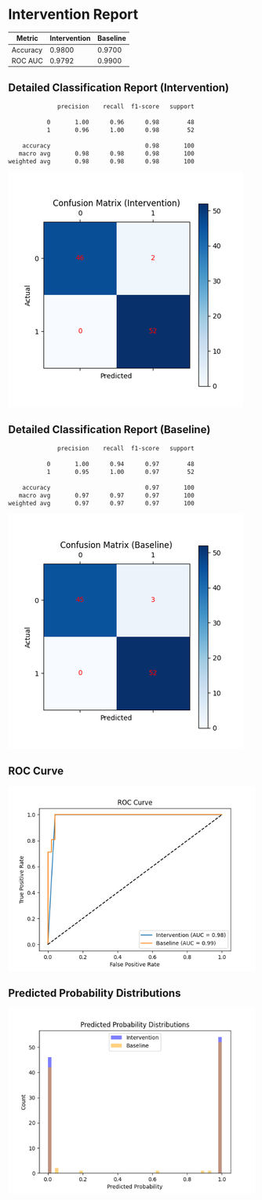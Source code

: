 
# Intervention Report

| Metric           | Intervention | Baseline |
|------------------|--------------|----------|
| Accuracy         | 0.9800     | 0.9700   |
| ROC AUC          | 0.9792     | 0.9900   |

## Detailed Classification Report (Intervention)

```
              precision    recall  f1-score   support

           0       1.00      0.96      0.98        48
           1       0.96      1.00      0.98        52

    accuracy                           0.98       100
   macro avg       0.98      0.98      0.98       100
weighted avg       0.98      0.98      0.98       100

```
![Confusion Matrix (Intervention)](/intervention_reports/f7030_m10.0_a50.0/confusion_matrix_intervention.png)

## Detailed Classification Report (Baseline)

```
              precision    recall  f1-score   support

           0       1.00      0.94      0.97        48
           1       0.95      1.00      0.97        52

    accuracy                           0.97       100
   macro avg       0.97      0.97      0.97       100
weighted avg       0.97      0.97      0.97       100

```
![Confusion Matrix (Baseline)](/intervention_reports/f7030_m10.0_a50.0/confusion_matrix_baseline.png)

## ROC Curve

![ROC Curve](/intervention_reports/f7030_m10.0_a50.0/roc_curve.png)

## Predicted Probability Distributions

![Probability Distributions](/intervention_reports/f7030_m10.0_a50.0/probability_distributions.png)
